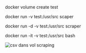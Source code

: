 docker volume create test

docker run -v test:/usr/src scaper

docker run -d -v test:/usr/src scraper

docker run -it -v test:/usr/src bash

![csv dans vol scraping](https://github.com/AxelML2/docker-1/assets/140382386/0f09bd77-67f8-4680-874f-800c54d7ccf5)
